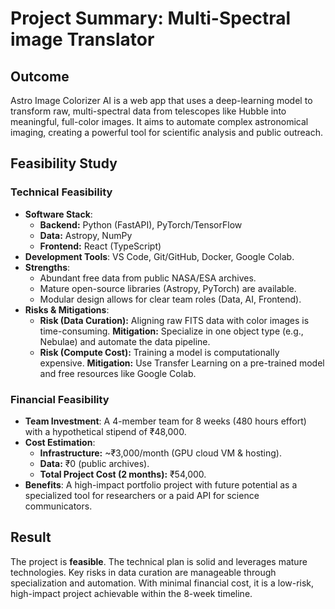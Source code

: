 # Project Summary: Multi-Spectral image Translator

## Outcome
Astro Image Colorizer AI is a web app that uses a deep-learning model to transform raw, multi-spectral data from telescopes like Hubble into meaningful, full-color images. It aims to automate complex astronomical imaging, creating a powerful tool for scientific analysis and public outreach.

## Feasibility Study

### Technical Feasibility
- **Software Stack**:
    - **Backend:** Python (FastAPI), PyTorch/TensorFlow
    - **Data:** Astropy, NumPy
    - **Frontend:** React (TypeScript)
- **Development Tools**: VS Code, Git/GitHub, Docker, Google Colab.
- **Strengths**:
    - Abundant free data from public NASA/ESA archives.
    - Mature open-source libraries (Astropy, PyTorch) are available.
    - Modular design allows for clear team roles (Data, AI, Frontend).
- **Risks & Mitigations**:
    - **Risk (Data Curation):** Aligning raw FITS data with color images is time-consuming. **Mitigation:** Specialize in one object type (e.g., Nebulae) and automate the data pipeline.
    - **Risk (Compute Cost):** Training a model is computationally expensive. **Mitigation:** Use Transfer Learning on a pre-trained model and free resources like Google Colab.

### Financial Feasibility
- **Team Investment**: A 4-member team for 8 weeks (480 hours effort) with a hypothetical stipend of ₹48,000.
- **Cost Estimation**:
    - **Infrastructure:** ~₹3,000/month (GPU cloud VM & hosting).
    - **Data:** ₹0 (public archives).
    - **Total Project Cost (2 months):** ₹54,000.
- **Benefits**: A high-impact portfolio project with future potential as a specialized tool for researchers or a paid API for science communicators.

## Result
The project is **feasible**. The technical plan is solid and leverages mature technologies. Key risks in data curation are manageable through specialization and automation. With minimal financial cost, it is a low-risk, high-impact project achievable within the 8-week timeline.